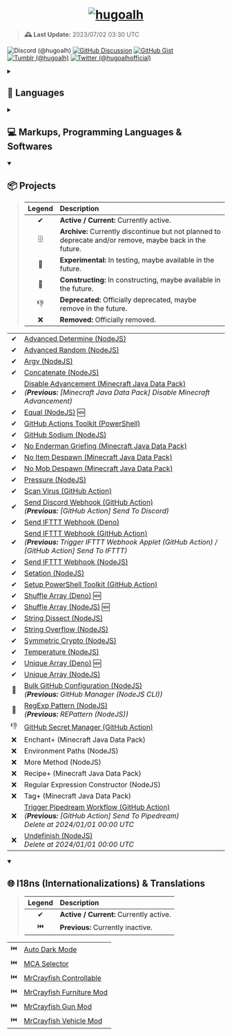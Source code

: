 <h1 align="center">
<a href="https://github.com/hugoalh">
<img alt="hugoalh" src="https://i.imgur.com/d7CW6xWl.png" />
</a>
</h1>

> **🕰️ Last Update:** 2023/07/02 03:30 UTC

![Discord (@hugoalh)](https://img.shields.io/badge/Discord%20%28@hugoalh%29-5865F2?logo=discord&logoColor=ffffff&style=flat-square "Discord (@hugoalh)")
[![GitHub Discussion](https://img.shields.io/badge/GitHub%20Discussion-181717?logo=github&logoColor=ffffff&style=flat-square "GitHub Discussion")](https://github.com/hugoalh/hugoalh/discussions)
[![GitHub Gist](https://img.shields.io/badge/GitHub%20Gist-181717?logo=github&logoColor=ffffff&style=flat-square "GitHub Gist")](https://gist.github.com/hugoalh)
[![Tumblr (@hugoalh)](https://img.shields.io/badge/Tumblr%20%28@hugoalh%29-36465D?logo=tumblr&logoColor=ffffff&style=flat-square "Tumblr (@hugoalh)")](https://hugoalh.tumblr.com)
[![Twitter (@hugoalhofficial)](https://img.shields.io/badge/Twitter%20%28@hugoalhofficial%29-1DA1F2?logo=twitter&logoColor=ffffff&style=flat-square "Twitter (@hugoalhofficial)")](https://twitter.com/hugoalhofficial)

<details>
<summary><h2>💬 Languages</h2></summary>

> | **Legend** | **Description** |
> |:-:|:--|
> | ✔ | Known. |
> | 📖 | Learning. |

|  |  |
|:-:|:--|
| ✔ | Cantonese (粵語 / 廣東話) - Hong Kong |
| ✔ | Cantonese (粵語 / 廣東話) - Macau |
| ✔ | Cantonese (粵語 / 廣東話) - Traditional (正體 / 繁體) |
| ✔ | Chinese (漢語 / 中文) - Hong Kong |
| ✔ | Chinese (漢語 / 中文) - Macau |
| ✔ | Chinese (漢語 / 中文) - Republic of China (Taiwan) |
| ✔ | Chinese (漢語 / 中文) - Traditional (正體 / 繁體) |
| ✔ | English - Hong Kong |
| ✔ | English - Macau |
| ✔ | English - United Kingdom |
| ✔ | English - United States |

</details>
<details>
<summary><h2>💻 Markups, Programming Languages & Softwares</h2></summary>

> | **Legend** | **Description** |
> |:-:|:--|
> | ✔ | Known. |
> | 📖 | Learning. |

|  |  |  |
|:-:|:--|:--|
| ✔ | CSS | Cascading Style Sheets |
| ✔ | CSV | Comma Separated Values |
| ✔ | Docker |  |
| ✔ | HTML | HyperText Markup Language |
| ✔ | JavaScript - Browsers |  |
| ✔ | JavaScript - Deno |  |
| ✔ | JavaScript - NodeJS |  |
| ✔ | JSON | JavaScript Object Notation |
| ✔ | JSON5 | JavaScript Object Notation for Humans |
| ✔ | JSONC | JavaScript Object Notation with Comments |
| ✔ | ModernScript |  |
| ✔ | PowerShell |  |
| ✔ | SVG | Scalable Vector Graphics |
| ✔ | TOML | Tom's Obvious, Minimal Language |
| ✔ | TSV | Tab Separated Values |
| ✔ | TypeScript - Deno |  |
| ✔ | TypeScript - NodeJS |  |
| ✔ | YAML / YML | YAML Ain't Markup Language |
| 📖 | .NET - C# |  |
| 📖 | Bash |  |
| 📖 | CSON | CoffeeScript Object Notation |
| 📖 | Go |  |
| 📖 | MCFunction | Minecraft Function |
| 📖 | Python |  |
| 📖 | Rust |  |
| 📖 | V |  |
| 📖 | YARA | Yet Another Ridiculous Acronym |

</details>
<details open>
<summary><h2>📦 Projects</h2></summary>

> | **Legend** | **Description** |
> |:-:|:--|
> | ✔ | **Active / Current:** Currently active. |
> | 🗄 | **Archive:** Currently discontinue but not planned to deprecate and/or remove, maybe back in the future. |
> | 🧪 | **Experimental:** In testing, maybe available in the future. |
> | 🚧 | **Constructing:** In constructing, maybe available in the future. |
> | 👎 | **Deprecated:** Officially deprecated, maybe remove in the future. |
> | ❌ | **Removed:** Officially removed. |

|  |  |
|:-:|:--|
| ✔ | [Advanced Determine (NodeJS)](https://github.com/hugoalh-studio/advanced-determine-nodejs) |
| ✔ | [Advanced Random (NodeJS)](https://github.com/hugoalh-studio/advanced-random-nodejs) |
| ✔ | [Argv (NodeJS)](https://github.com/hugoalh-studio/argv-nodejs) |
| ✔ | [Concatenate (NodeJS)](https://github.com/hugoalh-studio/concatenate-nodejs) |
| ✔ | [Disable Advancement (Minecraft Java Data Pack)](https://github.com/hugoalh/disable-advancement-mcjdp) <br />*(**Previous:** \[Minecraft Java Data Pack\] Disable Minecraft Advancement)* |
| ✔ | [Equal (NodeJS)](https://github.com/hugoalh-studio/equal-nodejs) 🆕 |
| ✔ | [GitHub Actions Toolkit (PowerShell)](https://github.com/hugoalh-studio/ghactions-toolkit-powershell) |
| ✔ | [GitHub Sodium (NodeJS)](https://github.com/hugoalh-studio/github-sodium-nodejs) |
| ✔ | [No Enderman Griefing (Minecraft Java Data Pack)](https://github.com/hugoalh/no-enderman-griefing-mcjdp) |
| ✔ | [No Item Despawn (Minecraft Java Data Pack)](https://github.com/hugoalh/no-item-despawn-mcjdp) |
| ✔ | [No Mob Despawn (Minecraft Java Data Pack)](https://github.com/hugoalh/no-mob-despawn-mcjdp) |
| ✔ | [Pressure (NodeJS)](https://github.com/hugoalh-studio/pressure-nodejs) |
| ✔ | [Scan Virus (GitHub Action)](https://github.com/hugoalh/scan-virus-ghaction) |
| ✔ | [Send Discord Webhook (GitHub Action)](https://github.com/hugoalh/send-discord-webhook-ghaction) <br />*(**Previous:** \[GitHub Action\] Send To Discord)* |
| ✔ | [Send IFTTT Webhook (Deno)](https://github.com/hugoalh-studio/send-ifttt-webhook-deno) |
| ✔ | [Send IFTTT Webhook (GitHub Action)](https://github.com/hugoalh/send-ifttt-webhook-ghaction) <br />*(**Previous:** Trigger IFTTT Webhook Applet (GitHub Action) / \[GitHub Action\] Send To IFTTT)* |
| ✔ | [Send IFTTT Webhook (NodeJS)](https://github.com/hugoalh-studio/send-ifttt-webhook-nodejs) |
| ✔ | [Setation (NodeJS)](https://github.com/hugoalh-studio/setation-nodejs) |
| ✔ | [Setup PowerShell Toolkit (GitHub Action)](https://github.com/hugoalh-studio/setup-powershell-toolkit-ghaction) |
| ✔ | [Shuffle Array (Deno)](https://github.com/hugoalh-studio/shuffle-array-deno) 🆕 |
| ✔ | [Shuffle Array (NodeJS)](https://github.com/hugoalh-studio/shuffle-array-nodejs) 🆕 |
| ✔ | [String Dissect (NodeJS)](https://github.com/hugoalh-studio/string-dissect-nodejs) |
| ✔ | [String Overflow (NodeJS)](https://github.com/hugoalh-studio/string-overflow-nodejs) |
| ✔ | [Symmetric Crypto (NodeJS)](https://github.com/hugoalh-studio/symmetric-crypto-nodejs) |
| ✔ | [Temperature (NodeJS)](https://github.com/hugoalh-studio/temperature-nodejs) |
| ✔ | [Unique Array (Deno)](https://github.com/hugoalh-studio/unique-array-deno) 🆕 |
| ✔ | [Unique Array (NodeJS)](https://github.com/hugoalh-studio/unique-array-nodejs) |
| 🚧 | [Bulk GitHub Configuration (NodeJS)](https://github.com/hugoalh-studio/bulk-github-configuration-nodejs) <br />*(**Previous:** GitHub Manager (NodeJS CLI))* |
| 🚧 | [RegExp Pattern (NodeJS)](https://github.com/hugoalh-studio/regexp-pattern-nodejs) <br />*(**Previous:** REPattern (NodeJS))* |
| 👎 | [GitHub Secret Manager (GitHub Action)](https://github.com/hugoalh/github-secret-manager-ghaction) |
| ❌ | Enchant+ (Minecraft Java Data Pack) |
| ❌ | Environment Paths (NodeJS) |
| ❌ | More Method (NodeJS) |
| ❌ | Recipe+ (Minecraft Java Data Pack) |
| ❌ | Regular Expression Constructor (NodeJS) |
| ❌ | Tag+ (Minecraft Java Data Pack) |
| ❌ | [Trigger Pipedream Workflow (GitHub Action)](https://github.com/hugoalh/trigger-pipedream-workflow-ghaction) <br />*(**Previous:** \[GitHub Action\] Send To Pipedream)* <br />*Delete at 2024/01/01 00:00 UTC* |
| ❌ | [Undefinish (NodeJS)](https://github.com/hugoalh-studio/undefinish-nodejs) <br />*Delete at 2024/01/01 00:00 UTC* |

</details>

<details open>
<summary><h2>🌐 I18ns (Internationalizations) & Translations</h2></summary>

> | **Legend** | **Description** |
> |:-:|:--|
> | ✔ | **Active / Current:** Currently active. |
> | ⏮️ | **Previous:** Currently inactive. |

|  |  |
|:-:|:--|
| ⏮️ | [Auto Dark Mode](https://github.com/AutoDarkMode/Windows-Auto-Night-Mode) |
| ⏮️ | [MCA Selector](https://github.com/Querz/mcaselector) |
| ⏮️ | [MrCrayfish Controllable](https://github.com/MrCrayfish/Controllable) |
| ⏮️ | [MrCrayfish Furniture Mod](https://github.com/MrCrayfish/MrCrayfishFurnitureMod) |
| ⏮️ | [MrCrayfish Gun Mod](https://github.com/MrCrayfish/MrCrayfishGunMod) |
| ⏮️ | [MrCrayfish Vehicle Mod](https://github.com/MrCrayfish/MrCrayfishVehicleMod) |
